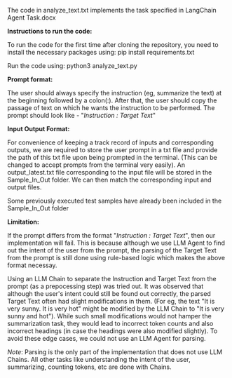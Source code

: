 The code in analyze_text.txt implements the task specified in LangChain Agent Task.docx


**Instructions to run the code:**

To run the code for the first time after cloning the repository, you need to install the necessary packages using:
    pip install requirements.txt

Run the code using:
    python3 analyze_text.py


**Prompt format:**

The user should always specify the instruction (eg, summarize the text) at the beginning followed by a colon(:). After that, the user should copy the passage of text on which he wants the instruction to be performed. 
The prompt should look like - "_Instruction : Target Text_"


**Input Output Format:**

For convenience of keeping a track record of inputs and corresponding outputs, we are required to store the user prompt in a txt file and provide the path of this txt file upon being prompted in the terminal. (This can be changed to accept prompts from the terminal very easily). An output_latest.txt file corresponding to the input file will be stored in the Sample_In_Out folder. We can then match the corresponding input and output files.

Some previously executed test samples have already been included in the Sample_In_Out folder


**Limitation:**

If the prompt differs from the format "_Instruction : Target Text_", then our implementation will fail. This is because although we use LLM Agent to find out the intent of the user from the prompt, the parsing of the Target Text from the prompt is still done using rule-based logic which makes the above format necessay.

Using an LLM Chain to separate the Instruction and Target Text from the prompt (as a prepocessing step) was tried out. It was observed that although the user's intent could still be found out correctly, the parsed Target Text often had slight modifications in them. (For eg, the text "It is very sunny. It is very hot" might be modified by the LLM Chain to "It is very sunny and hot"). While such small modifications would not hamper the summarization task, they would lead to incorrect token counts and also incorrect headings (in case the headings were also modified slightly). To avoid these edge cases, we could not use an LLM Agent for parsing. 

_Note_: Parsing is the only part of the implementation that does not use LLM Chains. All other tasks like understanding the intent of the user, summarizing, counting tokens, etc are done with Chains. 





